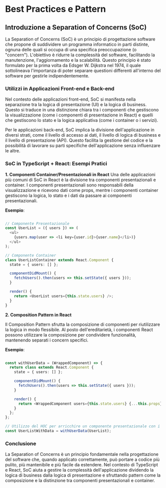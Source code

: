 # Best Practices e Pattern


## Introduzione a Separation of Concerns (SoC)
La Separation of Concerns (SoC) è un principio di progettazione software che propone di suddividere un programma informatico in parti distinte, ognuna delle quali si occupa di una specifica preoccupazione (o "concern"). L'obiettivo è ridurre la complessità del software, facilitando la manutenzione, l'aggiornamento e la scalabilità. Questo principio è stato formulato per la prima volta da Edsger W. Dijkstra nel 1974, il quale sottolineava l'importanza di poter separare questioni differenti all'interno del software per gestirle indipendentemente.

### Utilizzi in Applicazioni Front-end e Back-end
Nel contesto delle applicazioni front-end, SoC si manifesta nella separazione tra la logica di presentazione (UI) e la logica di business. Questo si traduce in una distinzione chiara tra i componenti che gestiscono la visualizzazione (come i componenti di presentazione in React) e quelli che gestiscono lo stato e la logica applicativa (come i container o i servizi).

Per le applicazioni back-end, SoC implica la divisione dell'applicazione in diversi strati, come il livello di accesso ai dati, il livello di logica di business e il livello di presentazione (API). Questo facilita la gestione del codice e la possibilità di lavorare su parti specifiche dell'applicazione senza influenzare le altre.

### SoC in TypeScript + React: Esempi Pratici

**1. Componenti Container/Presentazionali in React**
Una delle applicazioni più comuni di SoC in React è la divisione tra componenti presentazionali e container. I componenti presentazionali sono responsabili della visualizzazione e ricevono dati come props, mentre i componenti container gestiscono la logica, lo stato e i dati da passare ai componenti presentazionali.

**Esempio**:

```typescript

// Componente Presentazionale
const UserList = ({ users }) => (
  <ul>
    {users.map(user => <li key={user.id}>{user.name}</li>)}
  </ul>
);

// Componente Container
class UserListContainer extends React.Component {
  state = { users: [] };

  componentDidMount() {
    fetchUsers().then(users => this.setState({ users }));
  }

  render() {
    return <UserList users={this.state.users} />;
  }
}

```

**2. Composition Pattern in React**

Il Composition Pattern sfrutta la composizione di componenti per riutilizzare la logica in modo flessibile. Al posto dell'ereditarietà, i componenti React possono utilizzare la composizione per condividere funzionalità, mantenendo separati i concern specifici.

**Esempio**:

```typescript

const withUserData = (WrappedComponent) => {
  return class extends React.Component {
    state = { users: [] };

    componentDidMount() {
      fetchUsers().then(users => this.setState({ users }));
    }

    render() {
      return <WrappedComponent users={this.state.users} {...this.props} />;
    }
  };
};

// Utilizzo del HOC per arricchire un componente presentazionale con i dati degli utenti
const UserListWithData = withUserData(UserList);

```

### Conclusione
La Separation of Concerns è un principio fondamentale nella progettazione del software che, quando applicato correttamente, può portare a codice più pulito, più mantenibile e più facile da estendere. Nel contesto di TypeScript e React, SoC aiuta a gestire la complessità dell'applicazione dividendo la logica di business dalla logica di presentazione e sfruttando pattern come la composizione e la distinzione tra componenti presentazionali e container.



